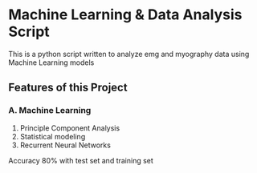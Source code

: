 # Machine Learning & Data Analysis Script
This is a python script written to analyze emg and myography data using Machine Learning models

## Features of this Project

### A. Machine Learning
1. Principle Component Analysis
2. Statistical modeling
3. Recurrent Neural Networks

Accuracy 80% with test set and training set
